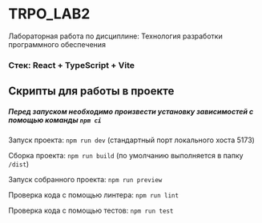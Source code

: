 # TRPO_LAB2

Лабораторная работа по дисциплине: Технология разработки программного обеспечения

### Стек: React + TypeScript + Vite

## Скрипты для работы в проекте

##### Перед запуском необходимо произвести установку зависимостей с помощью команды `npm ci`

Запуск проекта: `npm run dev` (стандартный порт локального хоста 5173)

Сборка проекта: `npm run build` (по умолчанию выполняется в папку `/dist`)

Запуск собранного проекта: `npm run preview`

Проверка кода с помощью линтера: `npm run lint`

Проверка кода с помощью тестов: `npm run test`
